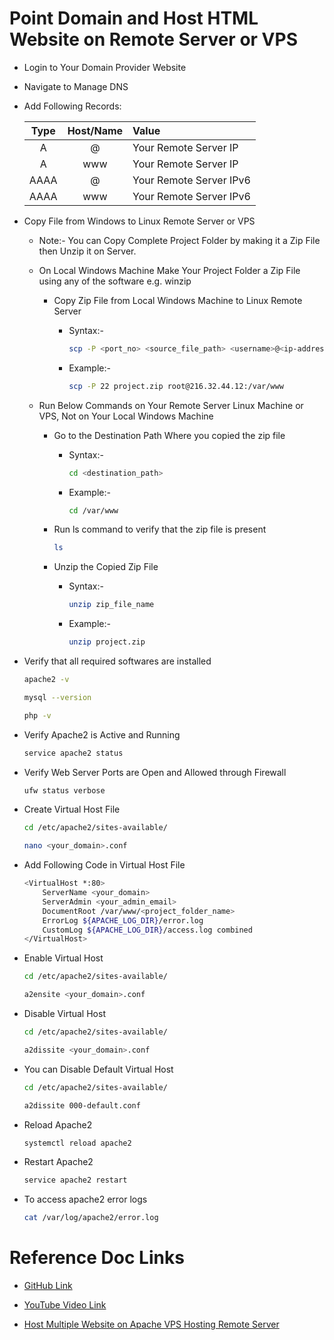 # Point Domain and Host HTML Website on Remote Server or VPS

- Login to Your Domain Provider Website

- Navigate to Manage DNS

- Add Following Records:

    | Type | Host/Name | Value |
    | :---: | :---: | :--- |
    | A     | @     | Your Remote Server IP |
    | A     | www   | Your Remote Server IP |
    | AAAA  | @     | Your Remote Server IPv6 |
    | AAAA  | www   | Your Remote Server IPv6 |


- Copy File from Windows to Linux Remote Server or VPS
    
    - Note:- You can Copy Complete Project Folder by making it a Zip File then Unzip it on Server.

    - On Local Windows Machine Make Your Project Folder a Zip File using any of the software e.g. winzip

        - Copy Zip File from Local Windows Machine to Linux Remote Server

            - Syntax:- 

                ```sh
                scp -P <port_no> <source_file_path> <username>@<ip-address>:<destination_path>
                ```


            - Example:- 

                ```sh
                scp -P 22 project.zip root@216.32.44.12:/var/www
                ```

    - Run Below Commands on Your Remote Server Linux Machine or VPS, Not on Your Local Windows Machine

        - Go to the Destination Path Where you copied the zip file

            - Syntax:-

                ```sh
                cd <destination_path>
                ```

            - Example:-

                ```sh
                cd /var/www
                ```

        - Run ls command to verify that the zip file is present

            ```sh
            ls
            ```

        - Unzip the Copied Zip File

            - Syntax:-

                ```sh
                unzip zip_file_name
                ```

            - Example:-

                ```sh
                unzip project.zip
                ```

- Verify that all required softwares are installed

    ```sh
    apache2 -v
    ```

    ```sh
    mysql --version
    ```

    ```sh
    php -v
    ```
    
- Verify Apache2 is Active and Running

    ```sh
    service apache2 status
    ```

- Verify Web Server Ports are Open and Allowed through Firewall

    ```sh
    ufw status verbose
    ```

- Create Virtual Host File

    ```sh
    cd /etc/apache2/sites-available/
    ```

    ```sh
    nano <your_domain>.conf
    ```

- Add Following Code in Virtual Host File

    ```sh
    <VirtualHost *:80>
        ServerName <your_domain>
        ServerAdmin <your_admin_email>
        DocumentRoot /var/www/<project_folder_name>
        ErrorLog ${APACHE_LOG_DIR}/error.log
        CustomLog ${APACHE_LOG_DIR}/access.log combined
    </VirtualHost>
    ```

-  Enable Virtual Host

    ```sh
    cd /etc/apache2/sites-available/
    ```

    ```sh
    a2ensite <your_domain>.conf
    ```

-  Disable Virtual Host

    ```sh
    cd /etc/apache2/sites-available/
    ```

    ```sh
    a2dissite <your_domain>.conf
    ```

- You can Disable Default Virtual Host

    ```sh
    cd /etc/apache2/sites-available/
    ```

    ```sh
    a2dissite 000-default.conf
    ```

- Reload Apache2

    ```sh
    systemctl reload apache2
    ```

- Restart Apache2

    ```sh
    service apache2 restart
    ```

- To access apache2 error logs

    ```sh
    cat /var/log/apache2/error.log
    ```

# Reference Doc Links

- [GitHub Link](https://github.com/geekyshow1/GeekyShowsNotes/blob/main/Point_Domain_Host_HTML_Website.md)

- [YouTube Video Link](https://youtu.be/C4IFagNk-uM?si=U8pDrgd0FVwji1RH)

- [Host Multiple Website on Apache VPS Hosting Remote Server](https://youtu.be/qJr8kOcy4rY?si=3nocOpXV5qaH6rsr)